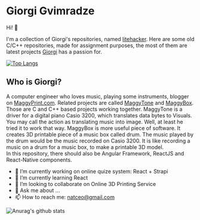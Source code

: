 

# Giorgi Gvimradze

Hi!                  👋

I'm a collection of Giorgi's repositories, named [litehacker](https://github.com/litehacker). Here are some old C/C++ repositories, made for assignment purposes, the most of them are latest projects [Giorgi](https://www.linkedin.com/in/litehacker/?_l=en_US) has a passion for. 
 
[![Top Langs](https://github-readme-stats.vercel.app/api/top-langs/?username=litehacker)](https://github.com/anuraghazra/github-readme-stats)


## Who is Giorgi?

A computer engineer who loves music, playing some instruments, blogger on [MaggyPrint.com](https://maggyprint.com). Related projects are called [MaggyTone](https://github.com/litehacker/maggytone) and [MaggyBox](https://github.com/litehacker/maggybox). Those are C and C++ based projects working together. MaggyTone is a driver for a digital piano Casio 3200, which translates data bytes to Visuals. You may call the action as translating music into image. Well, at least he tried it to work that way. MaggyBox is more useful piece of software. It creates 3D printable piece of a music box called drum. The music played by the drum would be the music recorded on Casio 3200. It is like recording a music on a drum for a music box, to make a printable 3D model.   
In this repository, there should also be Angular Framework, ReactJS and React-Native components.

- 🔭 I’m currently working on online quize system: React + Strapi
- 🌱 I’m currently learning React
- 👯 I’m looking to collaborate on Online 3D Printing Service
- 💬 Ask me about ...
- 📫 How to reach me: natceo@gmail.com

![Anurag's github stats](https://github-readme-stats.vercel.app/api?username=litehacker&show_icons=true&title_color=24292E)
